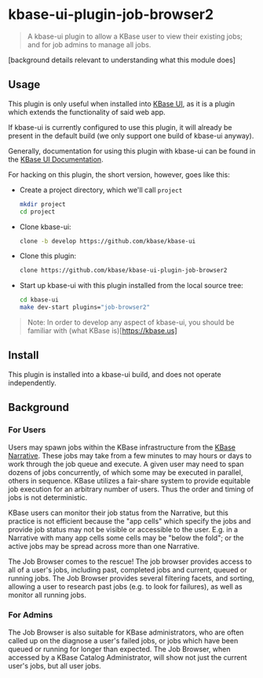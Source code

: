 # kbase-ui-plugin-job-browser2

> A kbase-ui plugin to allow a KBase user to view their existing jobs; and for job admins to manage all jobs.

[background details relevant to understanding what this module does]

## Usage

This plugin is only useful when installed into [KBase UI](https://github.com/kbase/kbase-ui), as it is a plugin which extends the functionality of said web app.

If kbase-ui is currently configured to use this plugin, it will already be present in the default build (we only support one build of kbase-ui anyway).

Generally, documentation for using this plugin with kbase-ui can be found in the [KBase UI Documentation]().

For hacking on this plugin, the short version, however, goes like this:

-   Create a project directory, which we'll call `project`
    ```bash
    mkdir project
    cd project
    ```
-   Clone kbase-ui:
    ```bash
    clone -b develop https://github.com/kbase/kbase-ui
    ```
-   Clone this plugin:
    ```bash
    clone https://github.com/kbase/kbase-ui-plugin-job-browser2
    ```
-   Start up kbase-ui with this plugin installed from the local source tree:
    ```bash
    cd kbase-ui
    make dev-start plugins="job-browser2"
    ```

> Note: In order to develop any aspect of kbase-ui, you should be familiar with (what KBase is)[https://kbase.us]

## Install

This plugin is installed into a kbase-ui build, and does not operate independently.

## Background

### For Users

Users may spawn jobs within the KBase infrastructure from the [KBase Narrative](https://github.com/kbase/narrative). These jobs may take from a few minutes to may hours or days to work through the job queue and execute. A given user may need to span dozens of jobs concurrently, of which some may be executed in parallel, others in sequence. KBase utilizes a fair-share system to provide equitable job execution for an arbitrary number of users. Thus the order and timing of jobs is not deterministic.

KBase users can monitor their job status from the Narrative, but this practice is not efficient because the "app cells" which specify the jobs and provide job status may not be visible or accessible to the user. E.g. in a Narrative with many app cells some cells may be "below the fold"; or the active jobs may be spread across more than one Narrative.

The Job Browser comes to the rescue! The job browser provides access to all of a user's jobs, including past, completed jobs and current, queued or running jobs. The Job Browser provides several filtering facets, and sorting, allowing a user to research past jobs (e.g. to look for failures), as well as monitor all running jobs.

### For Admins

The Job Browser is also suitable for KBase administrators, who are often called up on the diagnose a user's failed jobs, or jobs which have been queued or running for longer than expected. The Job Browser, when accessed by a KBase Catalog Administrator, will show not just the current user's jobs, but all user jobs.
